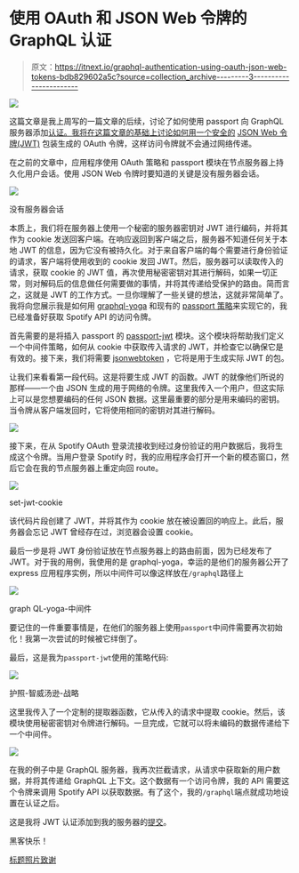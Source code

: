 # 使用 OAuth 和 JSON Web 令牌的 GraphQL 认证

> 原文：<https://itnext.io/graphql-authentication-using-oauth-json-web-tokens-bdb829602a5c?source=collection_archive---------3----------------------->

![](img/9fe654f91e63854ef857b25682916def.png)

这篇文章是我上周写的一篇文章的后续，讨论了如何使用 passport 向 GraphQL 服务器添加[认证。我将在这篇文章的基础上讨论如何用一个安全的](https://medium.com/@mjw56/graphql-authentication-with-passport-d75c08d5fbdc) [JSON Web 令牌(JWT)](https://jwt.io/) 包装生成的 OAuth 令牌，这样访问令牌就不会通过网络传递。

在之前的文章中，应用程序使用 OAuth 策略和 passport 模块在节点服务器上持久化用户会话。使用 JSON Web 令牌时要知道的关键是没有服务器会话。

![](img/5987d74c185743a9b11e012e1e749ae2.png)

没有服务器会话

本质上，我们将在服务器上使用一个秘密的服务器密钥对 JWT 进行编码，并将其作为 cookie 发送回客户端。在响应返回到客户端之后，服务器不知道任何关于本地 JWT 的信息，因为它没有被持久化。对于来自客户端的每个需要进行身份验证的请求，客户端将使用收到的 cookie 发回 JWT。然后，服务器可以读取传入的请求，获取 cookie 的 JWT 值，再次使用秘密密钥对其进行解码，如果一切正常，则对解码后的信息做任何需要做的事情，并将其传递给受保护的路由。简而言之，这就是 JWT 的工作方式。一旦你理解了一些关键的想法，这就非常简单了。我将向您展示我是如何用 [graphql-yoga](https://github.com/prismagraphql/graphql-yoga) 和现有的 [passport 策略](https://github.com/JMPerez/passport-spotify)来实现它的，我已经准备好获取 Spotify API 的访问令牌。

首先需要的是将插入 passport 的 [passport-jwt](https://www.npmjs.com/package/passport-jwt) 模块。这个模块将帮助我们定义一个中间件策略，如何从 cookie 中获取传入请求的 JWT，并检查它以确保它是有效的。接下来，我们将需要 [jsonwebtoken](https://www.npmjs.com/package/jsonwebtoken) ，它将是用于生成实际 JWT 的包。

让我们来看看第一段代码。这是将要生成 JWT 的函数。JWT 的就像他们所说的那样——一个由 JSON 生成的用于网络的令牌。这里我传入一个用户，但这实际上可以是您想要编码的任何 JSON 数据。这里最重要的部分是用来编码的密钥。当令牌从客户端发回时，它将使用相同的密钥对其进行解码。

![](img/c94fe84546ee67868c1bdff0481b8eeb.png)

接下来，在从 Spotify OAuth 登录流接收到经过身份验证的用户数据后，我将生成这个令牌。当用户登录 Spotify 时，我的应用程序会打开一个新的模态窗口，然后它会在我的节点服务器上重定向回 route。

![](img/66eefacd9a95dd96488c3a6d58d5d0ea.png)

set-jwt-cookie

该代码片段创建了 JWT，并将其作为 cookie 放在被设置回的响应上。此后，服务器会忘记 JWT 曾经存在过，浏览器会设置 cookie。

最后一步是将 JWT 身份验证放在节点服务器上的路由前面，因为已经发布了 JWT。对于我的用例，我使用的是 graphql-yoga，幸运的是他们的服务器公开了 express 应用程序实例，所以中间件可以像这样放在`/graphql`路径上

![](img/229e2dd9c4217d8a7b65498892adc51c.png)

graph QL-yoga-中间件

要记住的一件重要事情是，在他们的服务器上使用`passport`中间件需要再次初始化！我第一次尝试的时候被它绊倒了。

最后，这是我为`passport-jwt`使用的策略代码:

![](img/755efee7b4c27b12915fa9283a50af94.png)

护照-智威汤逊-战略

这里我传入了一个定制的提取器函数，它从传入的请求中提取 cookie。然后，该模块使用秘密密钥对令牌进行解码。一旦完成，它就可以将未编码的数据传递给下一个中间件。

![](img/e9ec2c18dfad58cc4169fa4ffeb90d93.png)

在我的例子中是 GraphQL 服务器，我再次拦截请求，从请求中获取新的用户数据，并将其传递给 GraphQL 上下文。这个数据有一个访问令牌，我的 API 需要这个令牌来调用 Spotify API 以获取数据。有了这个，我的`/graphql`端点就成功地设置在认证之后。

这是我将 JWT 认证添加到我的服务器的[提交](https://github.com/mjw56/spotify/commit/7047d99c9bc6c28e97827986377bd87e3222c837)。

黑客快乐！

[标题照片致谢](https://www.shutterstock.com/g/praet)